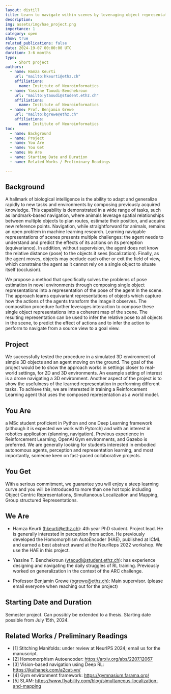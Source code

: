 ```yaml
---
layout: distill
title: Learn to navigate within scenes by leveraging object representation and interaction.
description: 
img: assets/img/hae_project.png
importance: 1
category: open
show: true
related_publications: false
date: 2024-19-07 00:00:00 UTC
duration: 3-6 months
type:
    - Short project
authors:
  - name: Hamza Keurti
    url: "mailto:hkeurti@ethz.ch"
    affiliations:
      name: Institute of Neuroinformatics
  - name: Yassine Taoudi-Benchekroun
    url: "mailto:ytaoudi@student.ethz.ch"
    affiliations:
      name: Institute of Neuroinformatics
  - name: Prof. Benjamin Grewe 
    url: "mailto:bgrewe@ethz.ch"
    affiliations:
      name: Institute of Neuroinformatics
toc:
  - name: Background
  - name: Project
  - name: You Are
  - name: You Get
  - name: We Are
  - name: Starting Date and Duration
  - name: Related Works / Preliminary Readings

---
```


## Background

A hallmark of biological intelligence is the ability to adapt and generalize rapidly to new tasks and environments by composing previously acquired knowledge. This capability is demonstrated in a wide range of tasks, such as landmark-based navigation, where animals leverage spatial relationships between multiple objects to plan routes, estimate their position, and acquire new reference points. 
Navigation, while straightforward for animals, remains an open problem in machine learning research. Learning navigable representations of scenes presents multiple challenges: the agent needs to understand and predict the effects of its actions on its perception (equivariance). In addition, without supervision, the agent does not know the relative distance (pose) to the objects it sees (localization). Finally, as the agent moves, objects may occlude each other or exit the field of view, which constrains the agent as it cannot rely on a single object to situate itself (occlusion). 

We propose a method that specifically solves the problems of pose estimation in novel environments through composing single object representations into a representation of the pose of the agent in the scene. The approach learns equivariant representations of objects which capture how the actions of the agents transform the image it observes. The composition procedure further leverages interaction to compose these single object representations into a coherent map of the scene. The resulting representation can be used to infer the relative pose to all objects in the scene, to predict the effect of actions and to infer the action to perform to navigate from a source view to a goal view.


## Project

We successfully tested the procedure in a simulated 3D environment of simple 3D objects and an agent moving on the ground. The goal of the project would be to show the approach works in settings closer to real-world settings, for 2D and 3D environments. An example setting of interest is a drone navigating a 3D environment. Another aspect of the project is to show the usefulness of the learned representation in performing different tasks. To achieve this, we are interested in training a Reinforcement Learning agent that uses the composed representation as a world model.

## You Are

a MSc student proficient in Python and one Deep Learning framework (although it is expected we work with Pytorch) and with an interest in robotics application (planning, navigation). Previous experience in Reinforcement Learning, OpenAI Gym environments, and Gazebo is preferred. We are generally looking for students interested in embodied autonomous agents, perception and representation learning, and most importantly, someone keen on fast-paced collaborative projects.

## You Get

With a serious commitment, we guarantee you will enjoy a steep learning curve and you will be introduced to more than one hot topic including Object Centric Representations, Simultaneous Localization and Mapping, Group structured Representations. 

## We Are

* Hamza Keurti (hkeurti@ethz.ch): 4th year PhD student. Project lead. He is generally interested in perception from action. He previously developed the Homomorphism AutoEncoder (HAE), published at ICML and earned a best abstract award at the NeurReps 2022 workshop. We use the HAE in this project.

* Yassine T. Benchekroun (ytaoudi@student.ethz.ch): has experience designing and navigating the daily struggles of RL training. Previously worked on generalization in the context of the ARC challenge.

* Professor Benjamin Grewe (bgrewe@ethz.ch): Main supervisor.
(please email everyone when reaching out for the project)

## Starting Date and Duration

Semester project. Can possibly be extended to a thesis. Starting date possible from July 15th, 2024. 

## Related Works / Preliminary Readings

* [1] Stitching Manifolds: under review at NeurIPS 2024; email us for the manuscript.
* [2] Homomorphism Autoencoder: https://arxiv.org/abs/2207.12067
* [3] Vision-based navigation using Deep RL: https://jkulhanek.com/a2cat-vn/
* [4] Gym environment framework: https://gymnasium.farama.org/
* [5] SLAM: https://www.flyability.com/blog/simultaneous-localization-and-mapping

